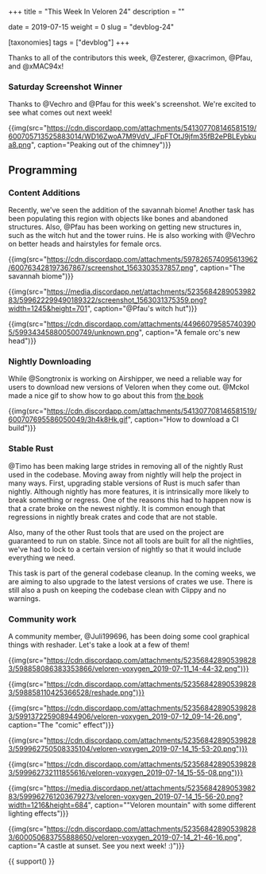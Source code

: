 +++
title = "This Week In Veloren 24"
description = ""

date = 2019-07-15
weight = 0
slug = "devblog-24"

[taxonomies]
tags = ["devblog"]
+++

Thanks to all of the contributors this week, @Zesterer, @xacrimon, @Pfau, and @xMAC94x!

### Saturday Screenshot Winner

Thanks to @Vechro and @Pfau for this week's screenshot. We're excited to see what comes out next week!

{{img(src="https://cdn.discordapp.com/attachments/541307708146581519/600705713525883014/WD16ZwoA7M9VdV_JFpFTOtJ9jfm35fB2ePBLEybkua8.png", caption="Peaking out of the chimney")}}

## Programming

### Content Additions

Recently, we've seen the addition of the savannah biome! Another task has been populating this region with objects like bones and abandoned structures. Also, @Pfau has been working on getting new structures in, such as the witch hut and the tower ruins. He is also working with @Vechro on better heads and hairstyles for female orcs.

{{img(src="https://cdn.discordapp.com/attachments/597826574095613962/600763428197367867/screenshot_1563303537857.png", caption="The savannah biome")}}

{{img(src="https://media.discordapp.net/attachments/523568428905398283/599622299490189322/screenshot_1563031375359.png?width=1245&height=701", caption="@Pfau's witch hut")}}

{{img(src="https://cdn.discordapp.com/attachments/449660795857403905/599343458800500749/unknown.png", caption="A female orc's new head")}}

### Nightly Downloading

While @Songtronix is working on Airshipper, we need a reliable way for users to download new versions of Veloren when they come out. @Mckol made a nice gif to show how to go about this from [the book](https://book.veloren.net/download/index.html)

{{img(src="https://cdn.discordapp.com/attachments/541307708146581519/600707695586050049/3h4k8Hk.gif", caption="How to download a CI build")}}

### Stable Rust

@Timo has been making large strides in removing all of the nightly Rust used in the codebase. Moving away from nightly will help the project in many ways. First, upgrading stable versions of Rust is much safer than nightly. Although nightly has more features, it is intrinsically more likely to break something or regress. One of the reasons this had to happen now is that a crate broke on the newest nightly. It is common enough that regressions in nightly break crates and code that are not stable.

Also, many of the other Rust tools that are used on the project are guaranteed to run on stable. Since not all tools are built for all the nightlies, we've had to lock to a certain version of nightly so that it would include everything we need.

This task is part of the general codebase cleanup. In the coming weeks, we are aiming to also upgrade to the latest versions of crates we use. There is still also a push on keeping the codebase clean with Clippy and no warnings.

### Community work

A community member, @Juli199696, has been doing some cool graphical things with reshader. Let's take a look at a few of them!

{{img(src="https://cdn.discordapp.com/attachments/523568428905398283/598858086383353866/veloren-voxygen_2019-07-11_14-44-32.png")}}

{{img(src="https://cdn.discordapp.com/attachments/523568428905398283/598858110425366528/reshade.png")}}

{{img(src="https://cdn.discordapp.com/attachments/523568428905398283/599137225908944906/veloren-voxygen_2019-07-12_09-14-26.png", caption="The "comic" effect")}}

{{img(src="https://cdn.discordapp.com/attachments/523568428905398283/599962750508335104/veloren-voxygen_2019-07-14_15-53-20.png")}}

{{img(src="https://cdn.discordapp.com/attachments/523568428905398283/599962732111855616/veloren-voxygen_2019-07-14_15-55-08.png")}}

{{img(src="https://media.discordapp.net/attachments/523568428905398283/599962761203679273/veloren-voxygen_2019-07-14_15-56-20.png?width=1216&height=684", caption=""Veloren mountain" with some different lighting effects")}}

{{img(src="https://cdn.discordapp.com/attachments/523568428905398283/600050683755888650/veloren-voxygen_2019-07-14_21-46-16.png", caption="A castle at sunset. See you next week! :)")}}

{{ support() }}
